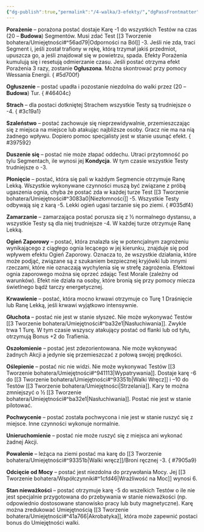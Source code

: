 ```yaml
---
{"dg-publish":true,"permalink":"/4-walka/3-efekty/","dgPassFrontmatter":true}
---
```


**Porażenie** – porażona postać dostaje Karę -1 do wszystkich Testów na czas (20 – **Budowa**) Segmentów. Musi zdać Test [[3 Tworzenie bohatera/Umiejętności#^56ad79\|Odporności na Ból]] -3. Jeśli nie zda, traci Segment i, jeśli został trafiony w rękę, którą trzymał jakiś przedmiot, upuszcza go, a jeśli znajdował się w powietrzu, spada. Efekty Porażenia kumulują się i resetują odmierzanie czasu. Jeśli postać otrzyma efekt Porażenia 3 razy, zostanie **Ogłuszona**. Można skontrować przy pomocy Wessania Energii.
{ #5d700f}


**Ogłuszenie** – postać upadła i pozostanie niezdolna do walki przez (20 – **Budowa**) Tur.
{ #46404c}


**Strach** – dla postaci dotkniętej Strachem wszystkie Testy są trudniejsze o -4.
{ #3c19a1}


**Szaleństwo** – postać zachowuje się nieprzewidywalnie, przemieszczając się z miejsca na miejsce lub atakując najbliższe osoby. Gracz nie ma na nią żadnego wpływu. Dopiero pomoc specjalisty jest w stanie usunąć efekt.
{ #397592}


**Duszenie się** – postać nie może złapać oddechu. Utraci przytomność po tylu Segmentach, ile wynosi jej **Kondycja**. W tym czasie wszystkie Testy trudniejsze o -3.

**Płonięcie** – postać, która się pali w każdym Segmencie otrzymuje Ranę Lekką. Wszystkie wykonywane czynności muszą być związane z próbą ugaszenia ognia, chyba że postać zda w każdej turze Test [[3 Tworzenie bohatera/Umiejętności#^3083a0\|Niezłomności]] -5. Wszystkie Testy odbywają się z karą -5. Lekki ogień ugasi tarzanie się po ziemi.
{ #035df4}


**Zamarzanie** – zamarzająca postać porusza się z ½ normalnego dystansu, a wszystkie Testy są dla niej trudniejsze -4. W każdej turze otrzymuje Ranę Lekką.

**Ogień Zaporowy** – postać, która znalazła się w potencjalnym zagrożeniu wynikającego z ciągłego ognia lecącego w jej kierunku, znajduje się pod wpływem efektu Ogień Zaporowy. Oznacza to, że wszystkie działania, które może podjąć, związane są z szukaniem bezpiecznej kryjówki lub innymi rzeczami, które nie oznaczają wychylenia się w strefę zagrożenia. Efektowi ognia zaporowego można się oprzeć zdając Test Morale (zależny od warunków). Efekt nie działa na osoby, które bronią się przy pomocy miecza świetlnego bądź tarczy energetycznej.

**Krwawienie** – postać, która mocno krwawi otrzymuje co Turę 1 Draśnięcie lub Ranę Lekką, jeśli krwawi wyjątkowo intensywnie.

**Głuchota** – postać nie jest w stanie słyszeć. Nie może wykonywać Testów [[3 Tworzenie bohatera/Umiejętności#^ba32e1\|Nasłuchiwania]]. Zwykle trwa 1 Turę. W tym czasie wszyscy atakujący postać od flanki lub od tyłu, otrzymują Bonus +2 do Trafienia.

**Oszołomienie** – postać jest zdezorientowana. Nie może wykonywać żadnych Akcji a jedynie się przemieszczać z połową swojej prędkości.

**Oślepienie** – postać nic nie widzi. Nie może wykonywać Testów [[3 Tworzenie bohatera/Umiejętności#^941113\|Wypatrywania]]. Dostaje karę -6 do [[3 Tworzenie bohatera/Umiejętności#^93351b\|Walki Wręcz]] i –10 do Testów [[3 Tworzenie bohatera/Umiejętności\|Strzelania]]. Kary te można zmniejszyć o ½ [[3 Tworzenie bohatera/Umiejętności#^ba32e1\|Nasłuchiwania]]. Postać nie jest w stanie pilotować.

**Pochwycenie** – postać została pochwycona i nie jest w stanie ruszyć się z miejsce. Inne czynności wykonuje normalnie.

**Unieruchomienie** – postać nie może ruszyć się z miejsca ani wykonać żadnej Akcji.

**Powalenie** – leżąca na ziemi postać ma karę do [[3 Tworzenie bohatera/Umiejętności#^93351b\|Walki wręcz]]/Broni ręcznej -3.
{ #7905a9}


**Odcięcie od Mocy** – postać jest niezdolna do przywołania Mocy. Jej [[3 Tworzenie bohatera/Współczynniki#^1cfd46\|Wrażliwość na Moc]] wynosi 6.

**Stan nieważkości** – postać otrzymuje karę -5 do wszelkich Testów o ile nie jest specjalnie przygotowana do przebywania w stanie nieważkości (np. odpowiednio dostosowane stanowisko pracy lub buty magnetyczne). Karę można zredukować Umiejętnością [[3 Tworzenie bohatera/Umiejętności#^41a766\|Akrobatyka]], która może zapewnić postaci bonus do Umiejętności walki.